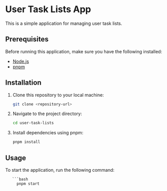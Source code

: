 # User Task Lists App

This is a simple application for managing user task lists.

## Prerequisites

Before running this application, make sure you have the following installed:

- [Node.js](https://nodejs.org/)
- [pnpm](https://pnpm.io/)

## Installation

1. Clone this repository to your local machine:

   ```bash
   git clone <repository-url>


2. Navigate to the project directory:

    ```bash
   cd user-task-lists


3. Install dependencies using pnpm:

    ```bash
    pnpm install


## Usage

   To start the application, run the following command:
   
       ```bash
         pnpm start
     



